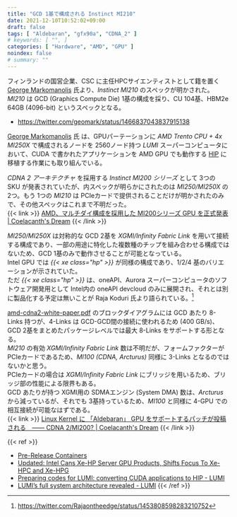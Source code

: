 ```yaml
---
title: "GCD 1基で構成される Instinct MI210"
date: 2021-12-10T10:52:02+09:00
draft: false
tags: [ "Aldebaran", "gfx90a", "CDNA_2" ]
# keywords: [ "", ]
categories: [ "Hardware", "AMD", "GPU" ]
noindex: false
# summary: ""
---
```


フィンランドの国営企業、CSC に主任HPCサイエンティストとして籍を置く [George Markomanolis](https://twitter.com/geomark) 氏より、*Instinct MI210* のスペックが明かされた。  
*MI210* は GCD (Graphics Compute Die) 1基の構成を採り、CU 104基、HBM2e 64GB (4096-bit) というスペックとなる。  

 * <https://twitter.com/geomark/status/1466837043837915138>

[George Markomanolis](https://twitter.com/geomark) 氏 は、GPUパーテーションに *AMD Trento CPU + 4x MI250X* で構成されるノードを 2560ノード持つ *LUMI* スーパーコンピュータにおいて、CUDA で書かれたアプリケーションを AMD GPU でも動作する [HIP](https://github.com/ROCm-Developer-Tools/HIP) に移植する作業にも取り組んでいる。  

*CDNA 2 アーキテクチャ* を採用する *Instinct MI200 シリーズ* として 3つの SKU が発表されていたが、内スペックが明らかにされたのは *MI250/MI250X* の 2つ。もう 1つの *MI210* は PCIeカードで提供されることだけが明かされたのみで、その他スペックはこれまで不明だった。  
{{< link >}} [AMD、マルチダイ構成を採用した MI200シリーズ GPU を正式発表 | Coelacanth's Dream](/posts/2021/11/09/amd-mi200-series/) {{< /link >}}

*MI250/MI250X* は対称的な GCD 2基を *XGMI/Infinity Fabric Link* を用いて接続する構成であり、一部の用途に特化した複数種のチップを組み合わせる構成ではないため、GCD 1基のみで動作させることが可能となっている。  
Intel GPU では *{{< xe class="hp" >}}* が同様の構成であり、1/2/4 基のバリエーションが示されていた。  
ただ *{{< xe class="hp" >}}* は、oneAPI、Aurora スーパーコンピュータのソフトウェア開発用として Intel内の oneAPI devcloud のみに展開され、それとは別に製品化する予定は無いことが Raja Koduri 氏より語られている。[^xe-hp]  

[^xe-hp]: <https://twitter.com/Rajaontheedge/status/1453808598283210752>

[amd-cdna2-white-paper.pdf](https://www.amd.com/system/files/documents/amd-cdna2-white-paper.pdf) のブロックダイアグラムには GCD あたり 8-Links 持つが、4-Links は GCD-GCD間の接続に使われるため (400 GB/s)、GCD 2基をまとめたパッケージレベルでは最大 8-Links をサポートする形となる。  
*MI210* の有効 *XGMI/Infinity Fabric Link* 数は不明だが、フォームファクターが PCIeカードであるため、*MI100 (CDNA, Arcturus)* 同様に 3-Links となるのではないかと思う。  
PCIeカードの場合は *XGMI/Infinity Fabric Link* にブリッジを用いるため、ブリッジ部の性能による限界もある。  
GCD あたりが持つ XGMI用の SDMAエンジン (System DMA) 数は、*Arcturus* から減っているが、それでも 3基持っているため、*MI100* と同様に 4-GPU での相互接続が可能なはずである。  
{{< link >}} [Linux Kernel に 「Aldebaran」 GPU をサポートするパッチが投稿される　―― CDNA 2/MI200? | Coelacanth's Dream](/posts/2021/02/25/amd-aldebaran-gpu/#sdma) {{< /link >}}

{{< ref >}}
 * [Pre-Release Containers](https://www.intel.com/content/www/us/en/developer/articles/containers/pre-release-containers.html?wapkw=%22Xe-HP%22)
 * [Updated: Intel Cans Xe-HP Server GPU Products, Shifts Focus To Xe-HPC and Xe-HPG](https://www.anandtech.com/show/17041/intel-cans-xehp-gpu-products-shifts-focus-to-xehpc-and-xehpg)
 * [Preparing codes for LUMI: converting CUDA applications to HIP - LUMI](https://www.lumi-supercomputer.eu/preparing-codes-for-lumi-converting-cuda-applications-to-hip/)
 * [LUMI’s full system architecture revealed - LUMI](https://www.lumi-supercomputer.eu/lumis-full-system-architecture-revealed/)
{{< /ref >}}
